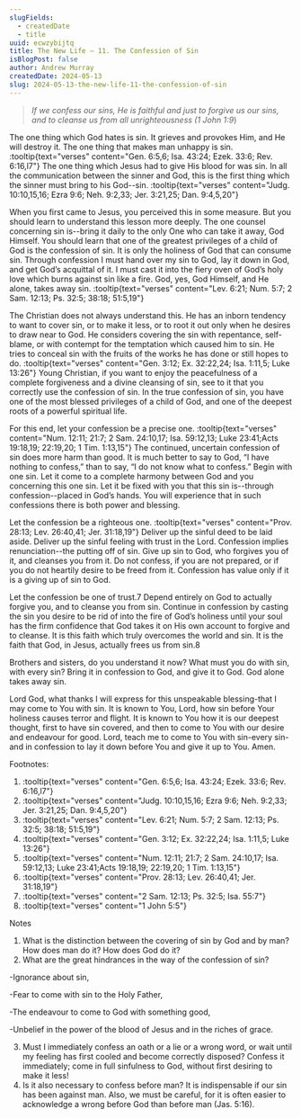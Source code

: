 ```yaml
---
slugFields:
  - createdDate
  - title
uuid: ecwzybijtq
title: The New Life – 11. The Confession of Sin
isBlogPost: false
author: Andrew Murray
createdDate: 2024-05-13
slug: 2024-05-13-the-new-life-11-the-confession-of-sin
---
```

> *If we confess our sins, He is faithful and just to forgive us our sins, and to cleanse us from all unrighteousness (1 John 1:9*)

The one thing which God hates is sin. It grieves and provokes Him, and He will destroy it. The one thing that makes man unhappy is sin. :tooltip{text="verses" content="Gen. 6:5,6; Isa. 43:24; Ezek. 33:6; Rev. 6:16,l7"} The one thing which Jesus had to give His blood for was sin. In all the communication between the sinner and God, this is the first thing which the sinner must bring to his God--sin. :tooltip{text="verses" content="Judg. 10:10,15,16; Ezra 9:6; Neh. 9:2,33; Jer. 3:21,25; Dan. 9:4,5,20"}

When you first came to Jesus, you perceived this in some measure. But you should learn to understand this lesson more deeply. The one counsel concerning sin is--bring it daily to the only One who can take it away, God Himself. You should learn that one of the greatest privileges of a child of God is the confession of sin. It is only the holiness of God that can consume sin. Through confession I must hand over my sin to God, lay it down in God, and get God’s acquittal of it. I must cast it into the fiery oven of God’s holy love which burns against sin like a fire. God, yes, God Himself, and He alone, takes away sin. :tooltip{text="verses" content="Lev. 6:21; Num. 5:7; 2 Sam. 12:13; Ps. 32:5; 38:18; 51:5,19"}

The Christian does not always understand this. He has an inborn tendency to want to cover sin, or to make it less, or to root it out only when he desires to draw near to God. He considers covering the sin with repentance, self-blame, or with contempt for the temptation which caused him to sin. He tries to conceal sin with the fruits of the works he has done or still hopes to do. :tooltip{text="verses" content="Gen. 3:12; Ex. 32:22,24; Isa. 1:11,5; Luke 13:26"} Young Christian, if you want to enjoy the peacefulness of a complete forgiveness and a divine cleansing of sin, see to it that you correctly use the confession of sin. In the true confession of sin, you have one of the most blessed privileges of a child of God, and one of the deepest roots of a powerful spiritual life.

For this end, let your confession be a precise one. :tooltip{text="verses" content="Num. 12:11; 21:7; 2 Sam. 24:10,17; Isa. 59:12,13; Luke 23:41;Acts 19:18,19; 22:19,20; 1 Tim. 1:13,15"} The continued, uncertain confession of sin does more harm than good. It is much better to say to God, “I have nothing to confess,” than to say, “I do not know what to confess.” Begin with one sin. Let it come to a complete harmony between God and you concerning this one sin. Let it be fixed with you that this sin is--through confession--placed in God’s hands. You will experience that in such confessions there is both power and blessing.

Let the confession be a righteous one. :tooltip{text="verses" content="Prov. 28:13; Lev. 26:40,41; Jer. 31:18,19"} Deliver up the sinful deed to be laid aside. Deliver up the sinful feeling with trust in the Lord. Confession implies renunciation--the putting off of sin. Give up sin to God, who forgives you of it, and cleanses you from it. Do not confess, if you are not prepared, or if you do not heartily desire to be freed from it. Confession has value only if it is a giving up of sin to God.

Let the confession be one of trust.7 Depend entirely on God to actually forgive you, and to cleanse you from sin. Continue in confession by casting the sin you desire to be rid of into the fire of God’s holiness until your soul has the firm confidence that God takes it on His own account to forgive and to cleanse. It is this faith which truly overcomes the world and sin. It is the faith that God, in Jesus, actually frees us from sin.8

Brothers and sisters, do you understand it now? What must you do with sin, with every sin? Bring it in confession to God, and give it to God. God alone takes away sin.

Lord God, what thanks I will express for this unspeakable blessing-that I may come to You with sin. It is known to You, Lord, how sin before Your holiness causes terror and flight. It is known to You how it is our deepest thought, first to have sin covered, and then to come to You with our desire and endeavour for good. Lord, teach me to come to You with sin-every sin-and in confession to lay it down before You and give it up to You. Amen.

Footnotes:

1. :tooltip{text="verses" content="Gen. 6:5,6; Isa. 43:24; Ezek. 33:6; Rev. 6:16,l7"}
2. :tooltip{text="verses" content="Judg. 10:10,15,16; Ezra 9:6; Neh. 9:2,33; Jer. 3:21,25; Dan. 9:4,5,20"}
3. :tooltip{text="verses" content="Lev. 6:21; Num. 5:7; 2 Sam. 12:13; Ps. 32:5; 38:18; 51:5,19"}
4. :tooltip{text="verses" content="Gen. 3:12; Ex. 32:22,24; Isa. 1:11,5; Luke 13:26"}
5. :tooltip{text="verses" content="Num. 12:11; 21:7; 2 Sam. 24:10,17; Isa. 59:12,13; Luke 23:41;Acts 19:18,19; 22:19,20; 1 Tim. 1:13,15"}
6. :tooltip{text="verses" content="Prov. 28:13; Lev. 26:40,41; Jer. 31:18,19"}
7. :tooltip{text="verses" content="2 Sam. 12:13; Ps. 32:5; Isa. 55:7"}
8. :tooltip{text="verses" content="1 John 5:5"}

Notes

1. What is the distinction between the covering of sin by God and by man? How does man do it? How does God do it?
2. What are the great hindrances in the way of the confession of sin?

\-Ignorance about sin,

\-Fear to come with sin to the Holy Father,

\-The endeavour to come to God with something good,

\-Unbelief in the power of the blood of Jesus and in the riches of grace.

3. Must I immediately confess an oath or a lie or a wrong word, or wait until my feeling has first cooled and become correctly disposed? Confess it immediately; come in full sinfulness to God, without first desiring to make it less!
4. Is it also necessary to confess before man? It is indispensable if our sin has been against man. Also, we must be careful, for it is often easier to acknowledge a wrong before God than before man (Jas. 5:16).
